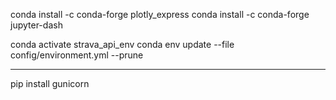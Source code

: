 conda install -c conda-forge plotly_express
conda install -c conda-forge jupyter-dash

conda activate strava_api_env
conda env update --file config/environment.yml --prune

---------------
pip install gunicorn